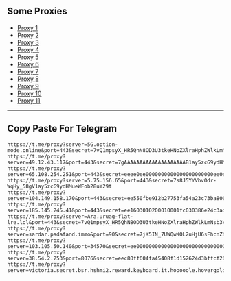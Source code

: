 Some Proxies
---
- [Proxy 1](https://t.me/proxy?server=5G.option-mode.online&port=443&secret=7vQ1mpsyX_HR5QhN8OD3U3tkeHNoZXlraHphZWlkLmNsb3VkZnJvbnQubmV0)
- [Proxy 2](https://t.me/proxy?server=49.12.43.117&port=443&secret=7gAAAAAAAAAAAAAAAAAAAAB1ay5zcG9ydHMueWFob28uY29t)
- [Proxy 3](https://t.me/proxy?server=65.108.254.251&port=443&secret=eeee0ee0000000000000000000000ee0ee6170617261742e6d6f7a62616e672e636664)
- [Proxy 4](https://t.me/proxy?server=5.75.156.65&port=443&secret=7s8J5YYVhvOdr-WqHy_58gV1ay5zcG9ydHMueWFob28uY29t)
- [Proxy 5](https://t.me/proxy?server=104.149.158.170&port=443&secret=ee550fbe912b27753fa54a23c73ba806346d792e6972616e63656c6c2e6972)
- [Proxy 6](https://t.me/proxy?server=185.145.245.41&port=443&secret=ee1603010200010001fc030386e24c3add6d792e6972616e63656c6c2e6972)
- [Proxy 7](https://t.me/proxy?server=Ara.uruag-flat-lre.lol&port=443&secret=7vQ1mpsyX_HR5QhN8OD3U3tkeHNoZXlraHphZWlkLmNsb3VkZnJvbnQubmV0)
- [Proxy 8](https://t.me/proxy?server=sardar.padafand.immo&port=90&secret=7jK5IN_7UWQwKOL2uHjU6sFhcnZhbmNsb3VkLmluZm8)
- [Proxy 9](https://t.me/proxy?server=103.105.50.140&port=34570&secret=ee000000000000000000000000000000006d79736f6e2e64756f6c696e676f2e636f6d)
- [Proxy 10](https://t.me/proxy?server=38.54.2.253&port=8076&secret=eec80ff604fa45408f1d152624d3bffcf26d792e6972616e2d63656c6c2e636f6d)
- [Proxy 11](https://t.me/proxy?server=victoria.secret.bsr.hshmi2.reward.keyboard.it.hooooole.hovergold.father.satgin.qmark.www.sssdigik.iranservers.com.bing.com.gmail.jacket.gnic.ir.thisisme.ir.mihanwebhost.sejhost.udfuk.986.varzesh3.ddns.net.dynu.cfeccom.nip.whatsmyip.bye.jokertime.website.&port=443&secret=7gAAAAAAAAAAAAAAAAAAAABjLnJwcnMtY2RuLmNvbQ)
---
Copy Paste For Telegram
---
```
https://t.me/proxy?server=5G.option-mode.online&port=443&secret=7vQ1mpsyX_HR5QhN8OD3U3tkeHNoZXlraHphZWlkLmNsb3VkZnJvbnQubmV0
https://t.me/proxy?server=49.12.43.117&port=443&secret=7gAAAAAAAAAAAAAAAAAAAAB1ay5zcG9ydHMueWFob28uY29t
https://t.me/proxy?server=65.108.254.251&port=443&secret=eeee0ee0000000000000000000000ee0ee6170617261742e6d6f7a62616e672e636664
https://t.me/proxy?server=5.75.156.65&port=443&secret=7s8J5YYVhvOdr-WqHy_58gV1ay5zcG9ydHMueWFob28uY29t
https://t.me/proxy?server=104.149.158.170&port=443&secret=ee550fbe912b27753fa54a23c73ba806346d792e6972616e63656c6c2e6972
https://t.me/proxy?server=185.145.245.41&port=443&secret=ee1603010200010001fc030386e24c3add6d792e6972616e63656c6c2e6972
https://t.me/proxy?server=Ara.uruag-flat-lre.lol&port=443&secret=7vQ1mpsyX_HR5QhN8OD3U3tkeHNoZXlraHphZWlkLmNsb3VkZnJvbnQubmV0
https://t.me/proxy?server=sardar.padafand.immo&port=90&secret=7jK5IN_7UWQwKOL2uHjU6sFhcnZhbmNsb3VkLmluZm8
https://t.me/proxy?server=103.105.50.140&port=34570&secret=ee000000000000000000000000000000006d79736f6e2e64756f6c696e676f2e636f6d
https://t.me/proxy?server=38.54.2.253&port=8076&secret=eec80ff604fa45408f1d152624d3bffcf26d792e6972616e2d63656c6c2e636f6d
https://t.me/proxy?server=victoria.secret.bsr.hshmi2.reward.keyboard.it.hooooole.hovergold.father.satgin.qmark.www.sssdigik.iranservers.com.bing.com.gmail.jacket.gnic.ir.thisisme.ir.mihanwebhost.sejhost.udfuk.986.varzesh3.ddns.net.dynu.cfeccom.nip.whatsmyip.bye.jokertime.website.&port=443&secret=7gAAAAAAAAAAAAAAAAAAAABjLnJwcnMtY2RuLmNvbQ
```